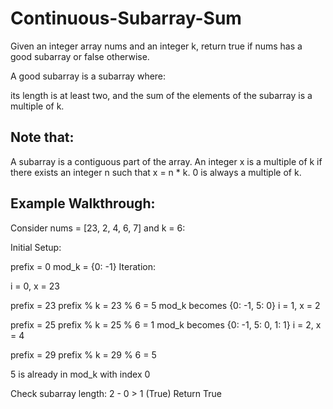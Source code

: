 # Continuous-Subarray-Sum

Given an integer array nums and an integer k, return true if nums has a good subarray or false otherwise.

A good subarray is a subarray where:

its length is at least two, and
the sum of the elements of the subarray is a multiple of k.

## Note that:

A subarray is a contiguous part of the array.
An integer x is a multiple of k if there exists an integer n such that x = n * k. 0 is always a multiple of k.

## Example Walkthrough:
Consider nums = [23, 2, 4, 6, 7] and k = 6:

Initial Setup:

prefix = 0
mod_k = {0: -1}
Iteration:

i = 0, x = 23

prefix = 23
prefix % k = 23 % 6 = 5
mod_k becomes {0: -1, 5: 0}
i = 1, x = 2

prefix = 25
prefix % k = 25 % 6 = 1<h>
mod_k becomes {0: -1, 5: 0, 1: 1}<h>
i = 2, x = 4<h>

prefix = 29<h>
prefix % k = 29 % 6 = 5<p>
5 is already in mod_k with index 0<p>
Check subarray length: 2 - 0 > 1 (True)<h>
Return True
